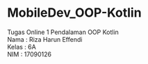 # MobileDev_OOP-Kotlin
Tugas Online 1 Pendalaman OOP Kotlin
<br>
Nama  : Riza Harun Effendi<br>
Kelas : 6A<br>
NIM   : 17090126
